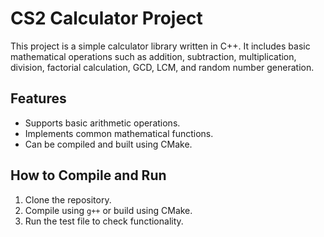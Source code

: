 # CS2 Calculator Project

This project is a simple calculator library written in C++. It includes basic mathematical operations 
such as addition, subtraction, multiplication, division, factorial calculation, GCD, LCM, and random number generation.

## Features
- Supports basic arithmetic operations.
- Implements common mathematical functions.
- Can be compiled and built using CMake.

## How to Compile and Run
1. Clone the repository.
2. Compile using `g++` or build using CMake.
3. Run the test file to check functionality.
